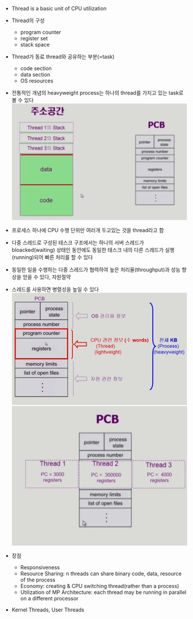 - Thread is a basic unit of CPU utilization
- Thread의 구성
  - program counter
  - register set
  - stack space
- Thread가 동료 thread와 공유하는 부분(=task)
  - code section
  - data section
  - OS resources
- 전통적인 개념의 heavyweight process는 하나의 thread를 가지고 있는 task로 볼 수 있다
![img_4.png](images/img_4.png)
- 프로세스 하나에 CPU 수행 단위만 여러개 두고있는 것을 thread라고 함
- 다중 스레드로 구성된 테스크 구조에서는 하나의 서버 스레드가 bloacked(waiting) 상태인 동안에도 동일한 태스크 내의 다른 스레드가 실행(running)되어 빠른 처리를 할 수 있다
- 동일한 일을 수행하는 다중 스레드가 협력하여 높은 처리율(throughput)과 성능 향상을 얻을 수 있다, 자원절약
- 스레드를 사용하면 병렬성을 높일 수 있다
![img_5.png](images/img_5.png)
![img_6.png](images/img_6.png)

- 장점
  - Responsiveness
  - Resource Sharing: n threads can share binary code, data, resource of the process
  - Economy: creating & CPU switching thread(rather than a process)
  - Utilization of MP Architecture: each thread may be running in parallel on a different processor

- Kernel Threads, User Threads